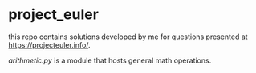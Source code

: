 # project_euler

this repo contains solutions developed by me for questions presented at https://projecteuler.info/.

*arithmetic.py* is a module that hosts general math operations.
